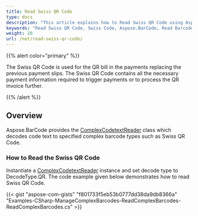 ```yaml
---
title: Read Swiss QR Code
type: docs
description: "This article explains how to Read Swiss QR Code using Aspose.BarCode for .NET. The Swiss QR Code is used for the QR bill in the payments replacing the previous payment slips. The Swiss QR Code contains all the necessary payment information required to trigger payments or to process the QR invoice further."
keywords: "Read Swiss QR Code, Swiss Code, Aspose.BarCode, Read Barcode C#"
weight: 20
url: /net/read-swiss-qr-code/
---
```


{{% alert color="primary" %}} 

The Swiss QR Code is used for the QR bill in the payments replacing the previous payment slips. The Swiss QR Code contains all the necessary payment information required to trigger payments or to process the QR invoice further.

{{% /alert %}} 
## **Overview**
Aspose.BarCode provides the [ComplexCodetextReader](https://apireference.aspose.com/barcode/net/aspose.barcode.complexbarcode/complexcodetextreader) class which decodes code text to specified complex barcode types such as Swiss QR Code.
### **How to Read the Swiss QR Code**
Instantiate a [ComplexCodetextReader](https://apireference.aspose.com/barcode/net/aspose.barcode.complexbarcode/complexcodetextreader) instance and set decode type to DecodeType.QR. The code example given below demonstrates how to read Swiss QR Code.

{{< gist "aspose-com-gists" "f801733f5eb53b0777dd38da9db8366a" "Examples-CSharp-ManageComplexBarcodes-ReadComplexBarcodes-ReadComplexBarcodes.cs" >}}
